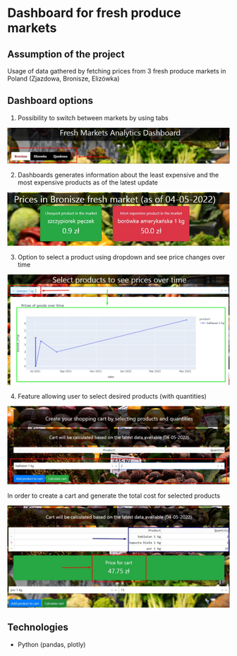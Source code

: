 # Dashboard for fresh produce markets


## Assumption of the project
Usage of data gathered by fetching prices from 3 fresh produce markets in Poland (Zjazdowa, Bronisze, Elizówka)

## Dashboard options
1. Possibility to switch between markets by using tabs

![title](markets_tabs.jpg)

2. Dashboards generates information about the least expensive and the most expensive products as of the latest update

![title](min_max_prices.jpg)

3. Option to select a product using dropdown and see price changes over time

![title](prices_over_time.jpg)

4. Feature allowing user to select desired products (with quantities)

![title](cart_creation.jpg)
 
In order to create a cart and generate the total cost for selected products

![title](cart_summary.jpg)

## Technologies
* Python (pandas, plotly)